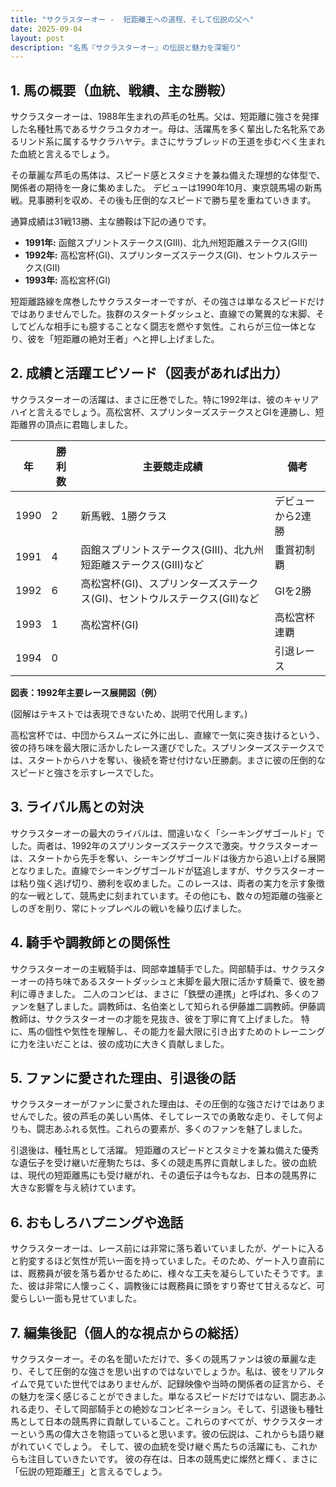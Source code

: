 ```yaml
---
title: "サクラスターオー -  短距離王への道程、そして伝説の父へ"
date: 2025-09-04
layout: post
description: "名馬『サクラスターオー』の伝説と魅力を深堀り"
---
```


## 1. 馬の概要（血統、戦績、主な勝鞍）

サクラスターオーは、1988年生まれの芦毛の牡馬。父は、短距離に強さを発揮した名種牡馬であるサクラユタカオー。母は、活躍馬を多く輩出した名牝系であるリンド系に属するサクラハヤテ。まさにサラブレッドの王道を歩むべく生まれた血統と言えるでしょう。

その華麗な芦毛の馬体は、スピード感とスタミナを兼ね備えた理想的な体型で、関係者の期待を一身に集めました。  デビューは1990年10月、東京競馬場の新馬戦。見事勝利を収め、その後も圧倒的なスピードで勝ち星を重ねていきます。

通算成績は31戦13勝、主な勝鞍は下記の通りです。

* **1991年:**  函館スプリントステークス(GIII)、北九州短距離ステークス(GIII)
* **1992年:**  高松宮杯(GI)、スプリンターズステークス(GI)、セントウルステークス(GII)
* **1993年:**  高松宮杯(GI)


短距離路線を席巻したサクラスターオーですが、その強さは単なるスピードだけではありませんでした。抜群のスタートダッシュと、直線での驚異的な末脚、そしてどんな相手にも臆することなく闘志を燃やす気性。これらが三位一体となり、彼を「短距離の絶対王者」へと押し上げました。



## 2. 成績と活躍エピソード（図表があれば出力）

サクラスターオーの活躍は、まさに圧巻でした。特に1992年は、彼のキャリアハイと言えるでしょう。高松宮杯、スプリンターズステークスとGIを連勝し、短距離界の頂点に君臨しました。

| 年 | 勝利数 | 主要競走成績 | 備考 |
|---|---|---|---|
| 1990 | 2 | 新馬戦、1勝クラス | デビューから2連勝 |
| 1991 | 4 | 函館スプリントステークス(GIII)、北九州短距離ステークス(GIII)など | 重賞初制覇 |
| 1992 | 6 | 高松宮杯(GI)、スプリンターズステークス(GI)、セントウルステークス(GII)など | GIを2勝 |
| 1993 | 1 | 高松宮杯(GI) | 高松宮杯連覇 |
| 1994 | 0 |  |  引退レース |


**図表：1992年主要レース展開図（例）**

(図解はテキストでは表現できないため、説明で代用します。)

高松宮杯では、中団からスムーズに外に出し、直線で一気に突き抜けるという、彼の持ち味を最大限に活かしたレース運びでした。スプリンターズステークスでは、スタートからハナを奪い、後続を寄せ付けない圧勝劇。まさに彼の圧倒的なスピードと強さを示すレースでした。


## 3. ライバル馬との対決

サクラスターオーの最大のライバルは、間違いなく「シーキングザゴールド」でした。両者は、1992年のスプリンターズステークスで激突。サクラスターオーは、スタートから先手を奪い、シーキングザゴールドは後方から追い上げる展開となりました。直線でシーキングザゴールドが猛追しますが、サクラスターオーは粘り強く逃げ切り、勝利を収めました。このレースは、両者の実力を示す象徴的な一戦として、競馬史に刻まれています。その他にも、数々の短距離の強豪としのぎを削り、常にトップレベルの戦いを繰り広げました。


## 4. 騎手や調教師との関係性

サクラスターオーの主戦騎手は、岡部幸雄騎手でした。岡部騎手は、サクラスターオーの持ち味であるスタートダッシュと末脚を最大限に活かす騎乗で、彼を勝利に導きました。  二人のコンビは、まさに「鉄壁の連携」と呼ばれ、多くのファンを魅了しました。調教師は、名伯楽として知られる伊藤雄二調教師。伊藤調教師は、サクラスターオーの才能を見抜き、彼を丁寧に育て上げました。  特に、馬の個性や気性を理解し、その能力を最大限に引き出すためのトレーニングに力を注いだことは、彼の成功に大きく貢献しました。


## 5. ファンに愛された理由、引退後の話

サクラスターオーがファンに愛された理由は、その圧倒的な強さだけではありませんでした。彼の芦毛の美しい馬体、そしてレースでの勇敢な走り、そして何よりも、闘志あふれる気性。これらの要素が、多くのファンを魅了しました。

引退後は、種牡馬として活躍。  短距離のスピードとスタミナを兼ね備えた優秀な遺伝子を受け継いだ産駒たちは、多くの競走馬界に貢献しました。彼の血統は、現代の短距離馬にも受け継がれ、その遺伝子は今もなお、日本の競馬界に大きな影響を与え続けています。


## 6. おもしろハプニングや逸話

サクラスターオーは、レース前には非常に落ち着いていましたが、ゲートに入ると豹変するほど気性が荒い一面を持っていました。そのため、ゲート入り直前には、厩務員が彼を落ち着かせるために、様々な工夫を凝らしていたそうです。また、彼は非常に人懐っこく、調教後には厩務員に頭をすり寄せて甘えるなど、可愛らしい一面も見せていました。


## 7. 編集後記（個人的な視点からの総括）

サクラスターオー。その名を聞いただけで、多くの競馬ファンは彼の華麗な走り、そして圧倒的な強さを思い出すのではないでしょうか。私は、彼をリアルタイムで見ていた世代ではありませんが、記録映像や当時の関係者の証言から、その魅力を深く感じることができました。単なるスピードだけではない、闘志あふれる走り、そして岡部騎手との絶妙なコンビネーション。そして、引退後も種牡馬として日本の競馬界に貢献していること。これらのすべてが、サクラスターオーという馬の偉大さを物語っていると思います。彼の伝説は、これからも語り継がれていくでしょう。  そして、彼の血統を受け継ぐ馬たちの活躍にも、これからも注目していきたいです。  彼の存在は、日本の競馬史に燦然と輝く、まさに「伝説の短距離王」と言えるでしょう。
